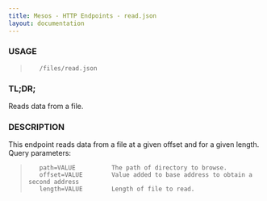 ```yaml
---
title: Mesos - HTTP Endpoints - read.json
layout: documentation
---
```

<!--- This is an automatically generated file. DO NOT EDIT! --->

### USAGE ###
>        /files/read.json

### TL;DR; ###
Reads data from a file.

### DESCRIPTION ###
This endpoint reads data from a file at a given offset and for
a given length.
Query parameters:

>        path=VALUE          The path of directory to browse.
>        offset=VALUE        Value added to base address to obtain a second address
>        length=VALUE        Length of file to read.